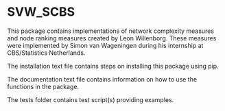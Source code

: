 # SVW_SCBS

This package contains implementations of network complexity measures and node ranking measures created by Leon Willenborg. These measures were implemented by Simon van Wageningen during his internship at CBS/Statistics Netherlands.

The installation text file contains steps on installing this package using pip.

The documentation text file contains information on how to use the functions in the package.

The tests folder contains test script(s) providing examples.